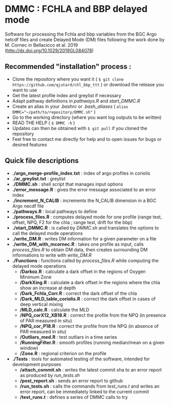 # DMMC : FCHLA and BBP delayed mode
Software for processing the Fchla and bbp variables from the BGC Argo netcdf files and create Delayed Mode (DM) files following the work done by M. Cornec in Bellacicco et al. 2019 (http://dx.doi.org/10.1029/2019GL084078)

## Recommended "installation" process :
* Clone the repository where you want it ( `$ git clone https://github.com/qjutard/chl_bbp_ttt` ) or download the release you want to use
* Get the latest profile index and greylist if necessary
* Adapt pathway definitions in *pathways.R* and *start_DMMC.R*
* Create an alias in your *.bashrc* or *.bash_aliases* ( `alias DMMC="~/path/to/repository/DMMC.sh"` )
* Go to the working directory (where you want log outputs to be written)
* READ THE HELP ( `$ DMMC -h` )
* Updates can then be obtained with `$ git pull` if you cloned the repository
* Feel free to contact me directly for help and to open issues for bugs or desired features


## Quick file descriptions
* **./argo_merge-profile_index.txt** : index of argo profiles in coriolis
* **./ar_greylist.txt** : greylist
* **./DMMC.sh** : shell script that manages input options
* **./error_message.R** : gives the error message associated to an error index
* **./increment_N_CALIB** : increments the N_CALIB dimension in a BGC Argo necdf file
* **./pathways.R** : local pathways to define
* **./process_files.R** : computes delayed mode for one profile (range test, offset, NPQ, F2 for the chla ; range test, drift for the bbp)
* **./start_DMMC.R** : is called by *DMMC.sh* and translates the options to call the delayed mode operations
* **./write_DM.R** : writes DM information for a given parameter on a file
* **./write_DM_with_mcornec.R** : takes one profile as input, calls *process_files.R* to obtain DM data, then creates surrounding DM informations to write with *write_DM.R*
* **./Functions** : functions called by *process_files.R* while computing the delayed mode operations
  * **/Darkoz.R** : calculate a dark offset in the regions of Oxygen Minimum Zone
  * **/DarkXing.R** : calculate a dark offset in the regions where the chla show an increase at depth
  * **/Dark_Fchla_Corr.R** : correct the dark offset of the chla
  * **/Dark_MLD_table_coriolis.R** : correct the dark offset in cases of deep vertical mixing
  * **/MLD_calc.R** : calculate the MLD
  * **/NPQ_corX12_XB18.R** : correct the profile from the NPQ (in presence of PAR measured in situ)
  * **/NPQ_cor_P18.R** : correct the profile from the NPQ (in absence of PAR measured in situ)
  * **/Outliars_med.R** : test outliars in a time series
  * **/RunningFilter.R** : smooth profiles (running median/mean on a given window)
  * **/Zone.R** : regional criterion on the profile
* **./Tests** : tools for automated testing of the software, intended for development purposes
  * **/attach_commit.sh** : writes the latest commit sha to an error report as produced by *run_tests.sh*
  * **/post_report.sh** : sends an error report to github
  * **/run_tests.sh** : calls the commands from *test_runs.t* and writes an error report, can be immediately linked to the current commit
  * **/test_runs.t** : defines a series of DMMC calls to try








